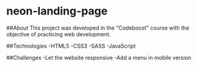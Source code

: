 # neon-landing-page

##About
This project was developed in the "Codeboost" course with the objective of practicing web development.

##Technologies
-HTML5
-CSS3
-SASS
-JavaScript

##Challenges
-Let the website responsive
-Add a menu in mobile version


